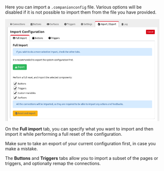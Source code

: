 Here you can import a `.companionconfig` file. Various options will be disabled if it is not possible to import them from the file you have provided.

![Import](images/import.png?raw=true 'Import')

On the **Full import** tab, you can specify what you want to import and then import it while performing a full reset of the configuration.

Make sure to take an export of your current configuration first, in case you make a mistake.

The **Buttons** and **Triggers** tabs allow you to import a subset of the pages or triggers, and optionally remap the connections.
